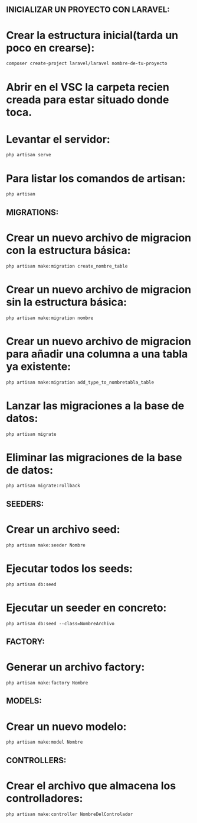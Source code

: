 ## INICIALIZAR UN PROYECTO CON LARAVEL:

# Crear la estructura inicial(tarda un poco en crearse):
    composer create-project laravel/laravel nombre-de-tu-proyecto

# Abrir en el VSC la carpeta recien creada para estar situado donde toca. 

# Levantar el servidor:
    php artisan serve

# Para listar los comandos de artisan:
    php artisan

## MIGRATIONS:

# Crear un nuevo archivo de migracion con la estructura básica:
    php artisan make:migration create_nombre_table

# Crear un nuevo archivo de migracion sin la estructura básica:
    php artisan make:migration nombre

# Crear un nuevo archivo de migracion para añadir una columna a una tabla ya existente:
    php artisan make:migration add_type_to_nombretabla_table

# Lanzar las migraciones a la base de datos:
    php artisan migrate

# Eliminar las migraciones de la base de datos:
    php artisan migrate:rollback

## SEEDERS:

# Crear un archivo seed:
    php artisan make:seeder Nombre

# Ejecutar todos los seeds:
    php artisan db:seed

# Ejecutar un seeder en concreto:
    php artisan db:seed --class=NombreArchivo

## FACTORY:

# Generar un archivo factory:
    php artisan make:factory Nombre

## MODELS:

# Crear un nuevo modelo:
    php artisan make:model Nombre

## CONTROLLERS:

# Crear el archivo que almacena los controlladores:
    php artisan make:controller NombreDelControlador
